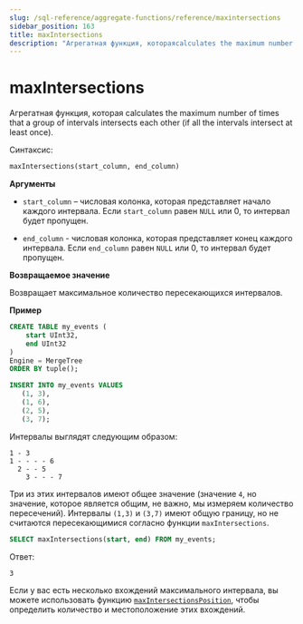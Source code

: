 ```yaml
---
slug: /sql-reference/aggregate-functions/reference/maxintersections
sidebar_position: 163
title: maxIntersections
description: "Агрегатная функция, котораяcalculates the maximum number of times that a group of intervals intersects each other (if all the intervals intersect at least once)."
---
```



# maxIntersections

Агрегатная функция, которая calculates the maximum number of times that a group of intervals intersects each other (if all the intervals intersect at least once).

Синтаксис:

```sql
maxIntersections(start_column, end_column)
```

**Аргументы**

- `start_column` – числовая колонка, которая представляет начало каждого интервала. Если `start_column` равен `NULL` или 0, то интервал будет пропущен.

- `end_column` - числовая колонка, которая представляет конец каждого интервала. Если `end_column` равен `NULL` или 0, то интервал будет пропущен.

**Возвращаемое значение**

Возвращает максимальное количество пересекающихся интервалов.

**Пример**

```sql
CREATE TABLE my_events (
    start UInt32,
    end UInt32
)
Engine = MergeTree
ORDER BY tuple();

INSERT INTO my_events VALUES
   (1, 3),
   (1, 6),
   (2, 5),
   (3, 7);
```

Интервалы выглядят следующим образом:

```response
1 - 3
1 - - - - 6
  2 - - 5
    3 - - - 7
```

Три из этих интервалов имеют общее значение (значение `4`, но значение, которое является общим, не важно, мы измеряем количество пересечений). Интервалы `(1,3)` и `(3,7)` имеют общую границу, но не считаются пересекающимися согласно функции `maxIntersections`.

```sql
SELECT maxIntersections(start, end) FROM my_events;
```

Ответ:
```response
3
```

Если у вас есть несколько вхождений максимального интервала, вы можете использовать функцию [`maxIntersectionsPosition`](./maxintersectionsposition.md), чтобы определить количество и местоположение этих вхождений.
